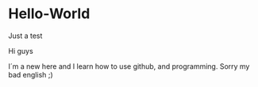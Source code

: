 # Hello-World
Just a test 

Hi guys

I´m a new here and I learn how to use  github, and programming.
Sorry my bad english ;)
